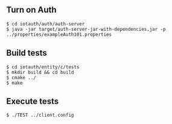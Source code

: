 ## Turn on Auth

```
$ cd iotauth/auth/auth-server
$ java -jar target/auth-server-jar-with-dependencies.jar -p ../properties/exampleAuth101.properties
```

## Build tests
```
$ cd iotauth/entity/c/tests
$ mkdir build && cd build
$ cmake ../
$ make
```

## Execute tests
```
$ ./TEST ../client.config
```